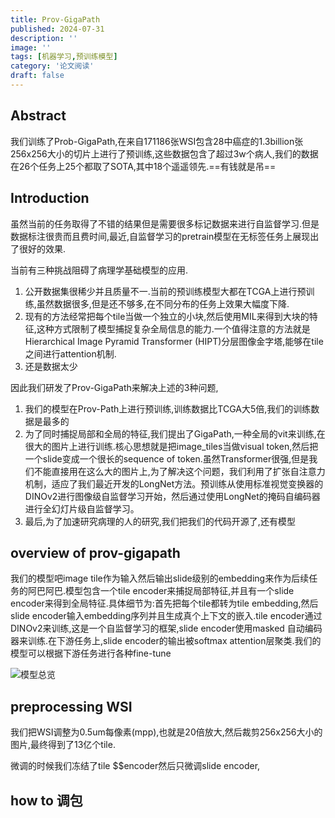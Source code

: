 ```yaml
---
title: Prov-GigaPath
published: 2024-07-31
description: ''
image: ''
tags: [机器学习,预训练模型]
category: '论文阅读'
draft: false 
---
```


## Abstract

我们训练了Prob-GigaPath,在来自171186张WSI包含28中癌症的1.3billion张256x256大小的切片上进行了预训练,这些数据包含了超过3w个病人,我们的数据在26个任务上25个都取了SOTA,其中18个遥遥领先.==有钱就是吊==

## Introduction

虽然当前的任务取得了不错的结果但是需要很多标记数据来进行自监督学习.但是数据标注很贵而且费时间,最近,自监督学习的pretrain模型在无标签任务上展现出了很好的效果.

当前有三种挑战阻碍了病理学基础模型的应用.

1. 公开数据集很稀少并且质量不一.当前的预训练模型大都在TCGA上进行预训练,虽然数据很多,但是还不够多,在不同分布的任务上效果大幅度下降.
2. 现有的方法经常把每个tile当做一个独立的小块,然后使用MIL来得到大块的特征,这种方式限制了模型捕捉复杂全局信息的能力.一个值得注意的方法就是Hierarchical Image Pyramid Transformer (HIPT)分层图像金字塔,能够在tile之间进行attention机制.
3. 还是数据太少

因此我们研发了Prov-GigaPath来解决上述的3种问题,

1. 我们的模型在Prov-Path上进行预训练,训练数据比TCGA大5倍,我们的训练数据是最多的
2. 为了同时捕捉局部和全局的特征,我们提出了GigaPath,一种全局的vit来训练,在很大的图片上进行训练.核心思想就是把image_tiles当做visual token,然后把一个slide变成一个很长的sequence of token.虽然Transformer很强,但是我们不能直接用在这么大的图片上,为了解决这个问题，我们利用了扩张自注意力机制，适应了我们最近开发的LongNet方法。预训练从使用标准视觉变换器的DINOv2进行图像级自监督学习开始，然后通过使用LongNet的掩码自编码器进行全幻灯片级自监督学习。
3. 最后,为了加速研究病理的人的研究,我们把我们的代码开源了,还有模型

## overview of prov-gigapath

我们的模型吧image tile作为输入然后输出slide级别的embedding来作为后续任务的阿巴阿巴.模型包含一个tile encoder来捕捉局部特征,并且有一个slide encoder来得到全局特征.具体细节为:首先把每个tile都转为tile embedding,然后slide encoder输入embedding序列并且生成真个上下文的嵌入.tile encoder通过DINOv2来训练,这是一个自监督学习的框架,slide encoder使用masked 自动编码器来训练.在下游任务上,slide encoder的输出被softmax attention层聚类.我们的模型可以根据下游任务进行各种fine-tune

![模型总览](https://p.ipic.vip/5thlpg.png)

## preprocessing WSI

我们把WSI调整为0.5um每像素(mpp),也就是20倍放大,然后裁剪256x256大小的图片,最终得到了13亿个tile.

微调的时候我们冻结了tile $$encoder然后只微调slide encoder,

## how to 调包

